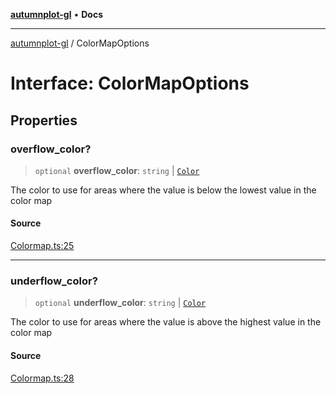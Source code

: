 [**autumnplot-gl**](../index.md) • **Docs**

***

[autumnplot-gl](../globals.md) / ColorMapOptions

# Interface: ColorMapOptions

## Properties

### overflow\_color?

> `optional` **overflow\_color**: `string` \| [`Color`](Color.md)

The color to use for areas where the value is below the lowest value in the color map

#### Source

[Colormap.ts:25](https://github.com/tsupinie/autumnplot-gl/blob/7275cfd3c408281ebdf9877f1a2a5b354d6cd87f/src/Colormap.ts#L25)

***

### underflow\_color?

> `optional` **underflow\_color**: `string` \| [`Color`](Color.md)

The color to use for areas where the value is above the highest value in the color map

#### Source

[Colormap.ts:28](https://github.com/tsupinie/autumnplot-gl/blob/7275cfd3c408281ebdf9877f1a2a5b354d6cd87f/src/Colormap.ts#L28)
